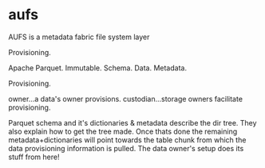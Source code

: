 # aufs
AUFS is a metadata fabric file system layer

Provisioning.

Apache Parquet.
Immutable.
Schema.
Data.
Metadata.

Provisioning.

owner...a data's owner provisions.
custodian...storage owners facilitate provisioning.



Parquet schema and it's dictionaries & metadata describe the dir tree. They also 
explain how to get the tree made. Once thats done the remaining metadata+dictionaries will
point towards the table chunk from which the data provisioning
information is pulled. The data owner's setup does its stuff from here!
